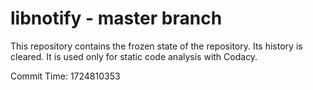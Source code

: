 # libnotify - master branch

This repository contains the frozen state of the repository.
Its history is cleared. It is used only for static code
analysis with Codacy.

Commit Time: 1724810353